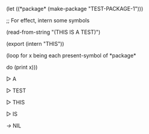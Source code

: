  



(let ((\*package\* (make-package "TEST-PACKAGE-1"))) 



;; For effect, intern some symbols 



(read-from-string "(THIS IS A TEST)") 



(export (intern "THIS")) 



(loop for x being each present-symbol of \*package\* 



do (print x))) 



▷ A 



▷ TEST 



▷ THIS 



▷ IS 



*→* NIL 



